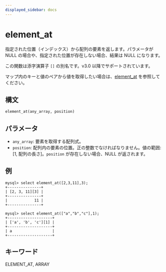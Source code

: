 ```yaml
---
displayed_sidebar: docs
---
```


# element_at

指定された位置（インデックス）から配列の要素を返します。パラメータが NULL の場合や、指定された位置が存在しない場合、結果は NULL になります。

この関数は添字演算子 `[]` の別名です。v3.0 以降でサポートされています。

マップ内のキーと値のペアから値を取得したい場合は、[element_at](../map-functions/element_at.md) を参照してください。

## 構文

```Haskell
element_at(any_array, position)
```

## パラメータ

- `any_array`: 要素を取得する配列式。
- `position`: 配列内の要素の位置。正の整数でなければなりません。値の範囲: [1, 配列の長さ]。`position` が存在しない場合、NULL が返されます。

## 例

```plain text
mysql> select element_at([2,3,11],3);
+---------------+
| [2, 3, 11][3] |
+---------------+
|            11 |
+---------------+

mysql> select element_at(["a","b","c"],1);
+--------------------+
| ['a', 'b', 'c'][1] |
+--------------------+
| a                  |
+--------------------+
```

## キーワード

ELEMENT_AT, ARRAY